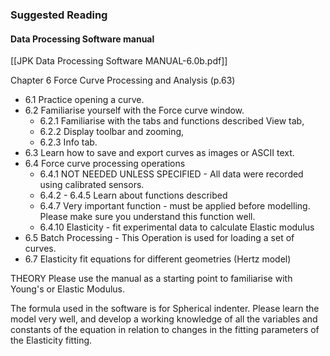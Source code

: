
### Suggested Reading

#### Data Processing Software manual
[[JPK Data Processing Software MANUAL-6.0b.pdf]]

Chapter 6 Force Curve Processing and Analysis (p.63)

- 6.1 Practice opening a curve.
- 6.2 Familiarise yourself with the Force curve window.
	- 6.2.1 Familiarise with the tabs and functions described View tab, 
	- 6.2.2 Display toolbar and zooming,
	- 6.2.3 Info tab.
- 6.3 Learn how to save and export curves as images or ASCII text.
- 6.4 Force curve processing operations
	- 6.4.1 NOT NEEDED UNLESS SPECIFIED - All data were recorded using calibrated sensors. 
	- 6.4.2 - 6.4.5 Learn about functions described
	- 6.4.7 Very important function - must be applied before modelling. Please make sure you understand this function well.
	- 6.4.10 Elasticity - fit experimental data to calculate Elastic modulus
- 6.5 Batch Processing - This Operation is used for loading a set of curves. 
- 6.7 Elasticity fit equations for different geometries (Hertz model)


THEORY
Please use the manual as a starting point to familiarise with Young's or Elastic Modulus.

The formula used in the software is for Spherical indenter. Please learn the model very well, and develop a working knowledge of all the variables and constants of the equation in relation to changes in the fitting parameters of the Elasticity fitting. 
